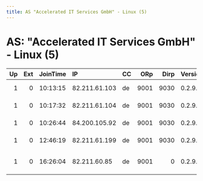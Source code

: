 ```yaml
---
title: AS "Accelerated IT Services GmbH" - Linux (5)
---
```


# AS: "Accelerated IT Services GmbH" - Linux (5)

|   Up |   Ext | JoinTime   | IP            | CC   |   ORp |   Dirp | Version   | Contact                      | Nickname    |   eFamMembers |
|-----:|------:|:-----------|:--------------|:-----|------:|-------:|:----------|:-----------------------------|:------------|--------------:|
|    1 |     0 | 10:13:15   | 82.211.61.103 | de   |  9001 |   9030 | 0.2.9.11  | 0x296937a3 gitju@cryptocu    | gitju2      |             5 |
|    1 |     0 | 10:17:32   | 82.211.61.104 | de   |  9001 |   9030 | 0.2.9.11  | 0x296937a3 gitju@cryptocu    | gitju3      |             5 |
|    1 |     0 | 10:26:44   | 84.200.105.92 | de   |  9001 |   9030 | 0.2.9.11  | 0x296937a3 gitju@cryptocu    | gitju1      |             5 |
|    1 |     0 | 12:46:19   | 82.211.61.199 | de   |  9001 |   9030 | 0.2.9.11  | 0x296937a3 gitju@cryptocu    | gitju4      |             5 |
|    1 |     0 | 16:26:04   | 82.211.60.85  | de   |  9001 |      0 | 0.2.9.11  | Margot Schulze &lt;margot@is | MargotS0815 |             1 |
